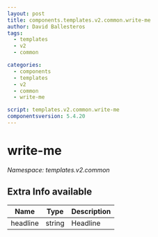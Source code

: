 ```yaml
---
layout: post
title: components.templates.v2.common.write-me
author: David Ballesteros
tags:
  - templates
  - v2
  - common

categories:
  - components
  - templates
  - v2
  - common
  - write-me

script: templates.v2.common.write-me
componentsversion: 5.4.20
---
```

# write-me

*Namespace: templates.v2.common*

## Extra Info available

| Name | Type | Description |
| --- | --- | --- |
| headline | string | Headline |